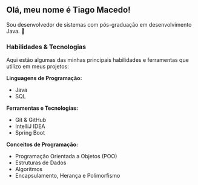 ## Olá, meu nome é Tiago Macedo!
Sou desenvolvedor de sistemas com pós-graduação em desenvolvimento Java. 👋
### Habilidades & Tecnologias

Aqui estão algumas das minhas principais habilidades e ferramentas que utilizo em meus projetos:

**Linguagens de Programação:**
- Java
- SQL

**Ferramentas e Tecnologias:**
- Git & GitHub
- IntelliJ IDEA
- Spring Boot

**Conceitos de Programação:**
- Programação Orientada a Objetos (POO)
- Estruturas de Dados
- Algoritmos
- Encapsulamento, Herança e Polimorfismo
<!--
**TiagoMaced/TiagoMaced** is a ✨ _special_ ✨ repository because its `README.md` (this file) appears on your GitHub profile.

Here are some ideas to get you started:

- 🔭 I’m currently working on ...
- 🌱 I’m currently learning ...
- 👯 I’m looking to collaborate on ...
- 🤔 I’m looking for help with ...
- 💬 Ask me about ...
- 📫 How to reach me: ...
- 😄 Pronouns: ...
- ⚡ Fun fact: ...
-->
